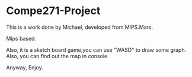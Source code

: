 # Compe271-Project

This is a work done by Michael, developed from MIPS.Mars. 

Mips based.

Also, it is a sketch board game,you can use "WASD" to draw some graph. Also, you can find out the map in console. 

Anyway, Enjoy. 
